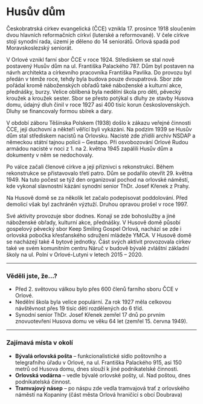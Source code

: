 # Husův dům

Českobratrská církev evangelická (ČCE) vznikla 17. prosince 1918 sloučením dvou hlavních reformačních církví (luterské a reformované). V čele církve stojí synodní rada, území je děleno do 14 seniorátů. Orlová spadá pod Moravskoslezský seniorát.

V Orlové vznikl farní sbor ČCE v roce 1924. Střediskem se stal nově postavený Husův dům na ul. Františka Palackého 787. Dům byl postaven na návrh architekta a církevního pracovníka Františka Pavlíka. Do provozu byl předán v témže roce, tehdy byla budova pouze dvoupatrová.
Sbor zde pořádal kromě náboženských obřadů také náboženské a kulturní akce, přednášky, burzy. Velice oblíbená byla nedělní škola pro děti, pěvecký kroužek a kroužek sester. Sbor se přesto potýkal s dluhy ze stavby Husova domu, údajný dluh činil v roce 1927 asi 400 tisíc korun československých. Dluhy se financovaly formou sbírek a dary.

V období záboru Těšínska Polskem (1938) došlo k zákazu veřejné činnosti ČCE, její duchovní a někteří věřící byli vykázáni. Na podzim 1939 se Husův dům stal střediskem nacistů na Orlovsku. Nacisté zde zřídili archiv NSDAP a německou státní tajnou policii – Gestapo. Při osvobozování Orlové Rudou armádou nacisté v noci z 1. na 2. května 1945 zapálili Husův dům a dokumenty v něm se nedochovaly.

Po válce začali členové církve a její příznivci s rekonstrukcí. Během rekonstrukce se přistavovalo třetí patro. Dům se podařilo otevřít 29. května 1949. Na tuto počest se týž den organizoval pochod na orlovské náměstí, kde vykonal slavnostní kázání synodní senior ThDr. Josef Křenek z Prahy.

Na Husově domě se za několik let začalo podepisovat poddolování. Před demolicí však byl zachráněn výztuží. Druhou opravou prošel v roce 1997.

Své aktivity provozuje sbor dodnes. Konají se zde bohoslužby a jiné náboženské obřady, kulturní akce, přednášky. V Husově domě působí gospelový pěvecký sbor Keep Smiling Gospel Orlová, nachází se zde i orlovská pobočka křesťanského sdružení mládeže YMCA. V Husově domě se nacházejí také 4 bytové jednotky. Část svých aktivit provozovala církev také ve svém komunitním centru Náruč v budově bývalé zvláštní základní školy na ul. Polní v Orlové-Lutyni v letech 2015 – 2020.

---

### Věděli jste, že...?

- Před 2. světovou válkou bylo přes 600 členů farního sboru ČCE v Orlové.
- Nedělní škola byla velice populární. Za rok 1927 měla celkovou návštěvnost přes 19 tisíc dětí rozdělených do 6 tříd.
- Synodní senior ThDr. Josef Křenek zemřel 17 dnů po prvním znovuotevření Husova domu ve věku 64 let (zemřel 15. června 1949).

---

### Zajímavá místa v okolí

- **Bývalá orlovská pošta** – funkcionalistické sídlo poštovního a telegrafního úřadu v Orlové, na ul. Františka Palackého 915, asi 150 metrů od Husova domu, dnes slouží k jiné podnikatelské činnosti.
- **Orlovská vodárna** – vedle bývalé orlovské pošty, ul. Nad poštou, dnes podnikatelská činnost.
- **Tramvajový násep** – po náspu zde vedla tramvajová trať z orlovského náměstí na Kopaniny (část města Orlová hraničící s obcí Doubrava)
